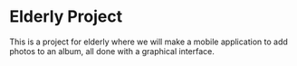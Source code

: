 # Elderly Project

This is a project for elderly where we will make a mobile application to add photos to an album, all done with a graphical interface.
